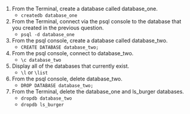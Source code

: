 1. From the Terminal, create a database called database_one.
    - `createdb database_one`
1. From the Terminal, connect via the psql console to the database that you created in the previous question.
    - `psql -d database_one`
1. From the psql console, create a database called database_two.
    - `CREATE DATABASE database_two;`
1. From the psql console, connect to database_two.
    - `\c database_two`
1. Display all of the databases that currently exist.
    - `\l` or `\list`
1. From the psql console, delete database_two.
    - `DROP DATABASE database_two;`
1. From the Terminal, delete the database_one and ls_burger databases.
    - `dropdb database_two`
    - `dropdb ls_burger`